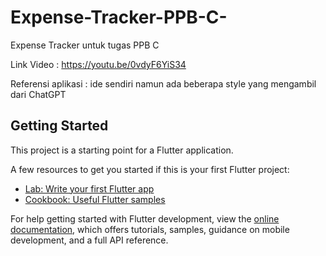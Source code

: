 # Expense-Tracker-PPB-C-
Expense Tracker untuk tugas PPB C

Link Video : https://youtu.be/0vdyF6YiS34

Referensi aplikasi : ide sendiri namun ada beberapa style yang mengambil dari ChatGPT


## Getting Started

This project is a starting point for a Flutter application.

A few resources to get you started if this is your first Flutter project:

- [Lab: Write your first Flutter app](https://docs.flutter.dev/get-started/codelab)
- [Cookbook: Useful Flutter samples](https://docs.flutter.dev/cookbook)

For help getting started with Flutter development, view the
[online documentation](https://docs.flutter.dev/), which offers tutorials,
samples, guidance on mobile development, and a full API reference.
